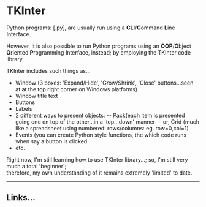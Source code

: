# TKInter

Python programs: [.py], are usually run using a **CLI**/**C**ommand **L**ine **I**nterface.

However, it is also possible to run Python programs using an **OOP**/**O**bject **O**riented **P**rogramming **I**nterface, instead;
by employing the TKInter code library.

TKInter includes such things as...

- Window (3 boxes: 'Expand/Hide', 'Grow/Shrink', 'Close' buttons...seen at at the top right corner on Windows platforms)
- Window title text
- Buttons
- Labels
- 2 different ways to present objects: 
-- Pack(each item is presented going one on top of the other...in a 'top...down' manner
-- or, Grid (much like a spreadsheet using numbered: rows/columns: eg. row=0,col=1)
- Events (you can create Python style functions, the which code runs when say a button is clicked
- etc.

Right now, I'm still learning how to use TKInter library...; so, I'm still very much a total 'beginner';  
therefore, my own understanding of it remains extremely 'limited' to date.  

-----

## Links...
